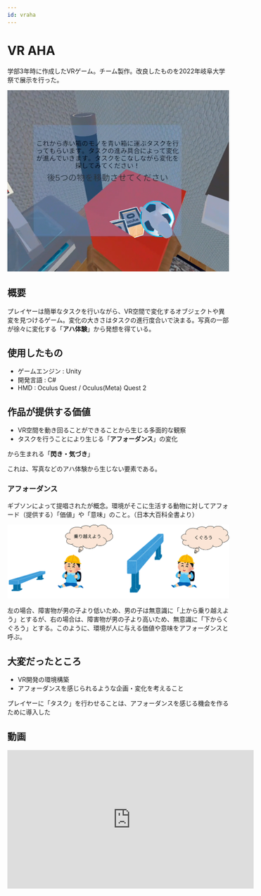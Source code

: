 ```yaml
---
id: vraha
---
```


# VR AHA
学部3年時に作成したVRゲーム。チーム製作。改良したものを2022年岐阜大学祭で展示を行った。

![VRAHA](../static/img/VRAHA.png)

## 概要
プレイヤーは簡単なタスクを行いながら、VR空間で変化するオブジェクトや異変を見つけるゲーム。変化の大きさはタスクの進行度合いで決まる。写真の一部が徐々に変化する「**アハ体験**」から発想を得ている。

## 使用したもの
- ゲームエンジン : Unity
- 開発言語 : C#
- HMD : Oculus Quest / Oculus(Meta) Quest 2

## 作品が提供する価値
- VR空間を動き回ることができることから生じる多面的な観察
- タスクを行うことにより生じる「**アフォーダンス**」の変化

から生まれる「**閃き・気づき**」

これは、写真などのアハ体験から生じない要素である。

### アフォーダンス
ギブソンによって提唱されたが概念。環境がそこに生活する動物に対してアフォード（提供する）「価値」や「意味」のこと。（日本大百科全書より）


![アフォーダンス例](../static/img/%E3%82%A2%E3%83%95%E3%82%A9%E3%83%BC%E3%83%80%E3%83%B3%E3%82%B9.svg)

左の場合、障害物が男の子より低いため、男の子は無意識に「上から乗り越えよう」とするが、右の場合は、障害物が男の子より高いため、無意識に「下からくぐろう」とする。このように、環境が人に与える価値や意味をアフォーダンスと呼ぶ。

## 大変だったところ
- VR開発の環境構築
- アフォーダンスを感じられるような企画・変化を考えること

プレイヤーに「タスク」を行わせることは、アフォーダンスを感じる機会を作るために導入した

## 動画
<iframe width="560" height="315" src="https://www.youtube.com/embed/dPdiliWH9JY" title="YouTube video player" frameborder="0" allow="accelerometer; autoplay; clipboard-write; encrypted-media; gyroscope; picture-in-picture; web-share" allowfullscreen></iframe>